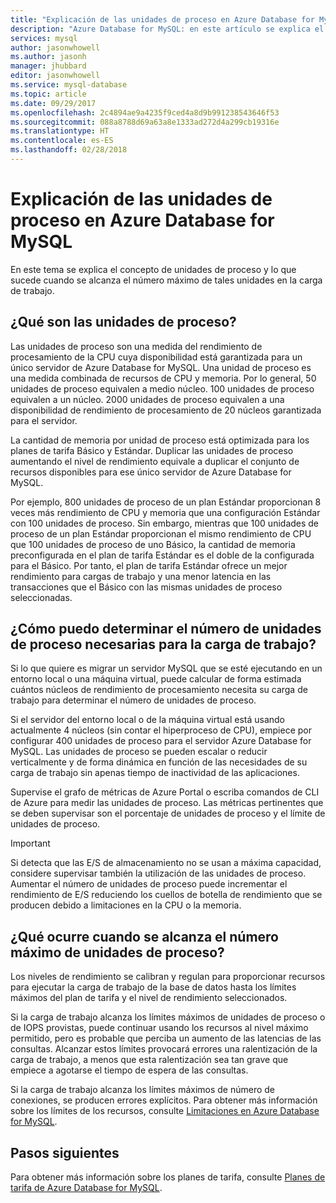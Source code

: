 ```yaml
---
title: "Explicación de las unidades de proceso en Azure Database for MySQL | Microsoft Docs"
description: "Azure Database for MySQL: en este artículo se explica el concepto de unidades de proceso y lo que sucede cuando se alcanza el número máximo de tales unidades en la carga de trabajo."
services: mysql
author: jasonwhowell
ms.author: jasonh
manager: jhubbard
editor: jasonwhowell
ms.service: mysql-database
ms.topic: article
ms.date: 09/29/2017
ms.openlocfilehash: 2c4894ae9a4235f9ced4a8d9b991238543646f53
ms.sourcegitcommit: 088a8788d69a63a8e1333ad272d4a299cb19316e
ms.translationtype: HT
ms.contentlocale: es-ES
ms.lasthandoff: 02/28/2018
---
```

# <a name="explaining-compute-units-in-azure-database-for-mysql"></a>Explicación de las unidades de proceso en Azure Database for MySQL
En este tema se explica el concepto de unidades de proceso y lo que sucede cuando se alcanza el número máximo de tales unidades en la carga de trabajo.

## <a name="what-are-compute-units"></a>¿Qué son las unidades de proceso?
Las unidades de proceso son una medida del rendimiento de procesamiento de la CPU cuya disponibilidad está garantizada para un único servidor de Azure Database for MySQL. Una unidad de proceso es una medida combinada de recursos de CPU y memoria. Por lo general, 50 unidades de proceso equivalen a medio núcleo. 100 unidades de proceso equivalen a un núcleo. 2000 unidades de proceso equivalen a una disponibilidad de rendimiento de procesamiento de 20 núcleos garantizada para el servidor.

La cantidad de memoria por unidad de proceso está optimizada para los planes de tarifa Básico y Estándar. Duplicar las unidades de proceso aumentando el nivel de rendimiento equivale a duplicar el conjunto de recursos disponibles para ese único servidor de Azure Database for MySQL.

Por ejemplo, 800 unidades de proceso de un plan Estándar proporcionan 8 veces más rendimiento de CPU y memoria que una configuración Estándar con 100 unidades de proceso. Sin embargo, mientras que 100 unidades de proceso de un plan Estándar proporcionan el mismo rendimiento de CPU que 100 unidades de proceso de uno Básico, la cantidad de memoria preconfigurada en el plan de tarifa Estándar es el doble de la configurada para el Básico. Por tanto, el plan de tarifa Estándar ofrece un mejor rendimiento para cargas de trabajo y una menor latencia en las transacciones que el Básico con las mismas unidades de proceso seleccionadas.

## <a name="how-can-i-determine-the-number-of-compute-units-needed-for-my-workload"></a>¿Cómo puedo determinar el número de unidades de proceso necesarias para la carga de trabajo?
Si lo que quiere es migrar un servidor MySQL que se esté ejecutando en un entorno local o una máquina virtual, puede calcular de forma estimada cuántos núcleos de rendimiento de procesamiento necesita su carga de trabajo para determinar el número de unidades de proceso. 

Si el servidor del entorno local o de la máquina virtual está usando actualmente 4 núcleos (sin contar el hiperproceso de CPU), empiece por configurar 400 unidades de proceso para el servidor Azure Database for MySQL. Las unidades de proceso se pueden escalar o reducir verticalmente y de forma dinámica en función de las necesidades de su carga de trabajo sin apenas tiempo de inactividad de las aplicaciones. 

Supervise el grafo de métricas de Azure Portal o escriba comandos de CLI de Azure para medir las unidades de proceso. Las métricas pertinentes que se deben supervisar son el porcentaje de unidades de proceso y el límite de unidades de proceso.

>[!IMPORTANT]
> Si detecta que las E/S de almacenamiento no se usan a máxima capacidad, considere supervisar también la utilización de las unidades de proceso. Aumentar el número de unidades de proceso puede incrementar el rendimiento de E/S reduciendo los cuellos de botella de rendimiento que se producen debido a limitaciones en la CPU o la memoria.

## <a name="what-happens-when-i-hit-my-maximum-compute-units"></a>¿Qué ocurre cuando se alcanza el número máximo de unidades de proceso?
Los niveles de rendimiento se calibran y regulan para proporcionar recursos para ejecutar la carga de trabajo de la base de datos hasta los límites máximos del plan de tarifa y el nivel de rendimiento seleccionados. 

Si la carga de trabajo alcanza los límites máximos de unidades de proceso o de IOPS provistas, puede continuar usando los recursos al nivel máximo permitido, pero es probable que perciba un aumento de las latencias de las consultas. Alcanzar estos límites provocará errores una ralentización de la carga de trabajo, a menos que esta ralentización sea tan grave que empiece a agotarse el tiempo de espera de las consultas. 

Si la carga de trabajo alcanza los límites máximos de número de conexiones, se producen errores explícitos. Para obtener más información sobre los límites de los recursos, consulte [Limitaciones en Azure Database for MySQL](concepts-limits.md).

## <a name="next-steps"></a>Pasos siguientes
Para obtener más información sobre los planes de tarifa, consulte [Planes de tarifa de Azure Database for MySQL](./concepts-service-tiers.md).
